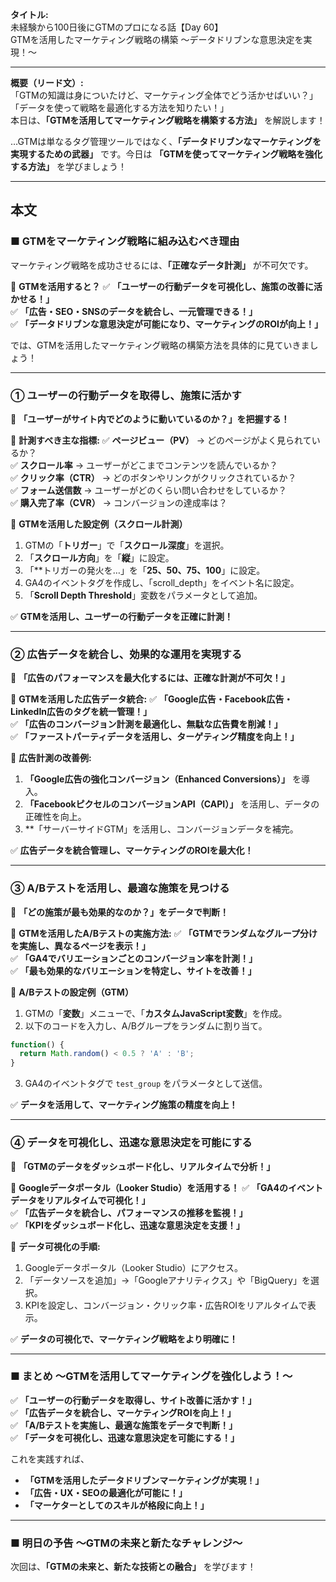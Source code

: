 **タイトル:**  
未経験から100日後にGTMのプロになる話【Day 60】  
GTMを活用したマーケティング戦略の構築 〜データドリブンな意思決定を実現！〜

---

**概要（リード文）:**  
「GTMの知識は身についたけど、マーケティング全体でどう活かせばいい？」  
「データを使って戦略を最適化する方法を知りたい！」  
本日は、**「GTMを活用してマーケティング戦略を構築する方法」** を解説します！

…GTMは単なるタグ管理ツールではなく、**「データドリブンなマーケティングを実現するための武器」** です。今日は **「GTMを使ってマーケティング戦略を強化する方法」** を学びましょう！

---

## **本文**

### ■ GTMをマーケティング戦略に組み込むべき理由

マーケティング戦略を成功させるには、**「正確なデータ計測」** が不可欠です。

📌 **GTMを活用すると？**
✅ **「ユーザーの行動データを可視化し、施策の改善に活かせる！」**  
✅ **「広告・SEO・SNSのデータを統合し、一元管理できる！」**  
✅ **「データドリブンな意思決定が可能になり、マーケティングのROIが向上！」**  

では、GTMを活用したマーケティング戦略の構築方法を具体的に見ていきましょう！

---

### **① ユーザーの行動データを取得し、施策に活かす**

🔹 **「ユーザーがサイト内でどのように動いているのか？」を把握する！**

📌 **計測すべき主な指標:**
✅ **ページビュー（PV）** → どのページがよく見られているか？  
✅ **スクロール率** → ユーザーがどこまでコンテンツを読んでいるか？  
✅ **クリック率（CTR）** → どのボタンやリンクがクリックされているか？  
✅ **フォーム送信数** → ユーザーがどのくらい問い合わせをしているか？  
✅ **購入完了率（CVR）** → コンバージョンの達成率は？  

📌 **GTMを活用した設定例（スクロール計測）**
1. GTMの「**トリガー**」で「**スクロール深度**」を選択。
2. 「**スクロール方向**」を「**縦**」に設定。
3. 「**トリガーの発火を…」を「**25、50、75、100**」に設定。
4. GA4のイベントタグを作成し、「scroll_depth」をイベント名に設定。
5. 「**Scroll Depth Threshold**」変数をパラメータとして追加。

✅ **GTMを活用し、ユーザーの行動データを正確に計測！**

---

### **② 広告データを統合し、効果的な運用を実現する**

🔹 **「広告のパフォーマンスを最大化するには、正確な計測が不可欠！」**

📌 **GTMを活用した広告データ統合:**
✅ **「Google広告・Facebook広告・LinkedIn広告のタグを統一管理！」**  
✅ **「広告のコンバージョン計測を最適化し、無駄な広告費を削減！」**  
✅ **「ファーストパーティデータを活用し、ターゲティング精度を向上！」**  

📌 **広告計測の改善例:**
1. **「Google広告の強化コンバージョン（Enhanced Conversions）」** を導入。
2. **「FacebookピクセルのコンバージョンAPI（CAPI）」** を活用し、データの正確性を向上。
3. **「サーバーサイドGTM」を活用し、コンバージョンデータを補完。

✅ **広告データを統合管理し、マーケティングのROIを最大化！**

---

### **③ A/Bテストを活用し、最適な施策を見つける**

🔹 **「どの施策が最も効果的なのか？」をデータで判断！**

📌 **GTMを活用したA/Bテストの実施方法:**
✅ **「GTMでランダムなグループ分けを実施し、異なるページを表示！」**  
✅ **「GA4でバリエーションごとのコンバージョン率を計測！」**  
✅ **「最も効果的なバリエーションを特定し、サイトを改善！」**  

📌 **A/Bテストの設定例（GTM）**
1. GTMの「**変数**」メニューで、「**カスタムJavaScript変数**」を作成。
2. 以下のコードを入力し、A/Bグループをランダムに割り当て。
```javascript
function() {
  return Math.random() < 0.5 ? 'A' : 'B';
}
```
3. GA4のイベントタグで `test_group` をパラメータとして送信。

✅ **データを活用して、マーケティング施策の精度を向上！**

---

### **④ データを可視化し、迅速な意思決定を可能にする**

🔹 **「GTMのデータをダッシュボード化し、リアルタイムで分析！」**

📌 **Googleデータポータル（Looker Studio）を活用する！**
✅ **「GA4のイベントデータをリアルタイムで可視化！」**  
✅ **「広告データを統合し、パフォーマンスの推移を監視！」**  
✅ **「KPIをダッシュボード化し、迅速な意思決定を支援！」**  

📌 **データ可視化の手順:**
1. Googleデータポータル（Looker Studio）にアクセス。
2. 「データソースを追加」→「Googleアナリティクス」や「BigQuery」を選択。
3. KPIを設定し、コンバージョン・クリック率・広告ROIをリアルタイムで表示。

✅ **データの可視化で、マーケティング戦略をより明確に！**

---

### **■ まとめ 〜GTMを活用してマーケティングを強化しよう！〜**

✅ **「ユーザーの行動データを取得し、サイト改善に活かす！」**  
✅ **「広告データを統合し、マーケティングROIを向上！」**  
✅ **「A/Bテストを実施し、最適な施策をデータで判断！」**  
✅ **「データを可視化し、迅速な意思決定を可能にする！」**  

これを実践すれば、
- **「GTMを活用したデータドリブンマーケティングが実現！」**
- **「広告・UX・SEOの最適化が可能に！」**
- **「マーケターとしてのスキルが格段に向上！」**

---

### **■ 明日の予告 〜GTMの未来と新たなチャレンジ〜**

次回は、**「GTMの未来と、新たな技術との融合」** を学びます！

